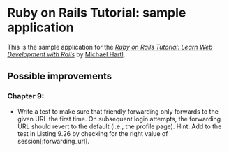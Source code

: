 # Ruby on Rails Tutorial: sample application

This is the sample application for the
[*Ruby on Rails Tutorial:
Learn Web Development with Rails*](http://www.railstutorial.org/)
by [Michael Hartl](http://www.michaelhartl.com/).

## Possible improvements

### Chapter 9:
* Write a test to make sure that friendly forwarding only forwards to the given
  URL the first time. On subsequent login attempts, the forwarding URL should
revert to the default (i.e., the profile page). Hint: Add to the test in Listing
9.26 by checking for the right value of session[:forwarding_url].
